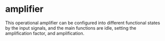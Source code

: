 # amplifier
This operational amplifier can be configured into different functional states by the input signals, and the main functions are idle, setting the amplification factor, and amplification.
